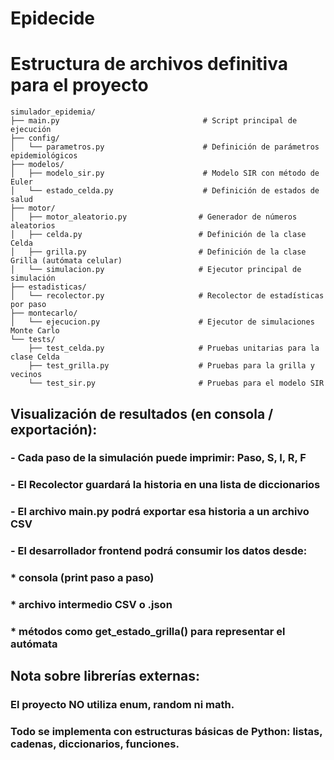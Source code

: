 # Epidecide

# Estructura de archivos definitiva para el proyecto
````
simulador_epidemia/
├── main.py                                # Script principal de ejecución
├── config/
│   └── parametros.py                      # Definición de parámetros epidemiológicos
├── modelos/
│   ├── modelo_sir.py                      # Modelo SIR con método de Euler
│   └── estado_celda.py                    # Definición de estados de salud
├── motor/
│   ├── motor_aleatorio.py                # Generador de números aleatorios
│   ├── celda.py                          # Definición de la clase Celda
│   ├── grilla.py                         # Definición de la clase Grilla (autómata celular)
│   └── simulacion.py                     # Ejecutor principal de simulación
├── estadisticas/
│   └── recolector.py                     # Recolector de estadísticas por paso
├── montecarlo/
│   └── ejecucion.py                      # Ejecutor de simulaciones Monte Carlo
└── tests/
    ├── test_celda.py                     # Pruebas unitarias para la clase Celda
    ├── test_grilla.py                    # Pruebas para la grilla y vecinos
    └── test_sir.py                       # Pruebas para el modelo SIR
````
##  Visualización de resultados (en consola / exportación):
### - Cada paso de la simulación puede imprimir: Paso, S, I, R, F
### - El Recolector guardará la historia en una lista de diccionarios
### - El archivo main.py podrá exportar esa historia a un archivo CSV
### - El desarrollador frontend podrá consumir los datos desde:
###   * consola (print paso a paso)
###  * archivo intermedio CSV o .json
###   * métodos como get_estado_grilla() para representar el autómata

## Nota sobre librerías externas:
### El proyecto NO utiliza enum, random ni math.
### Todo se implementa con estructuras básicas de Python: listas, cadenas, diccionarios, funciones.

